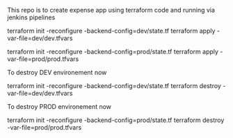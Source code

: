 This repo is to create expense app using terraform code and running via jenkins pipelines

terraform init -reconfigure  -backend-config=dev/state.tf
terraform apply  -var-file=dev/dev.tfvars

terraform init -reconfigure  -backend-config=prod/state.tf
terraform apply  -var-file=prod/prod.tfvars


To destroy DEV environement now

terraform init -reconfigure  -backend-config=dev/state.tf
terraform destroy  -var-file=dev/dev.tfvars

To destroy PROD environement now

terraform init -reconfigure  -backend-config=prod/state.tf
terraform destroy  -var-file=prod/prod.tfvars